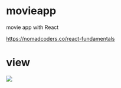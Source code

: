 # movieapp
movie app with React

https://nomadcoders.co/react-fundamentals
   
   
# view
![](https://images.velog.io/images/nsunny0908/post/3bda4558-c7eb-4b2d-af12-ff751c34c4e9/localhost_3000_movieapp.png)
